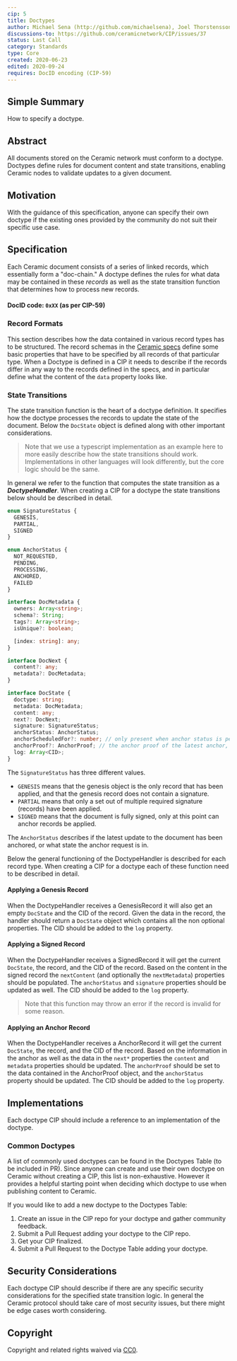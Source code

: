 ```yaml
---
cip: 5
title: Doctypes
author: Michael Sena (http://github.com/michaelsena), Joel Thorstensson (http://github.com/oed), Janko Simonovic
discussions-to: https://github.com/ceramicnetwork/CIP/issues/37
status: Last Call
category: Standards
type: Core
created: 2020-06-23
edited: 2020-09-24
requires: DocID encoding (CIP-59)
---
```


## Simple Summary

How to specify a doctype.

## Abstract

All documents stored on the Ceramic network must conform to a doctype. Doctypes define rules for document content and state transitions, enabling Ceramic nodes to validate updates to a given document.


## Motivation

With the guidance of this specification, anyone can specify their own doctype if the existing ones provided by the community do not suit their specific use case.


## Specification

Each Ceramic document consists of a series of linked records, which essentially form a "doc-chain." A doctype defines the rules for what data may be contained in these _records_ as well as the state transition function that determines how to process new records.

#### DocID code: `0xXX` (as per CIP-59)

### Record Formats
This section describes how the data contained in various record types has to be structured. The record schemas in the [Ceramic specs](https://github.com/ceramicnetwork/specs#document-records) define some basic properties that have to be specified by all records of that particular type. When a Doctype is defined in a CIP it needs to describe if the records differ in any way to the records defined in the specs, and in particular define what the content of the `data` property looks like.


### State Transitions
The state transition function is the heart of a doctype definition. It specifies how the doctype processes the records to update the state of the document. Below the `DocState` object is defined along with other important considerations. 

> Note that we use a typescript implementation as an example here to more easily describe how the state transitions should work. Implementations in other languages will look differently, but the core logic should be the same.

In general we refer to the function that computes the state transition as a **_DoctypeHandler_**. When creating a CIP for a doctype the state transitions below should be described in detail.

```ts
enum SignatureStatus {
  GENESIS,
  PARTIAL,
  SIGNED
}

enum AnchorStatus {
  NOT_REQUESTED,
  PENDING,
  PROCESSING,
  ANCHORED,
  FAILED
}

interface DocMetadata {
  owners: Array<string>;
  schema?: String;
  tags?: Array<string>;
  isUnique?: boolean;

  [index: string]: any;
}

interface DocNext {
  content?: any;
  metadata?: DocMetadata;
}

interface DocState {
  doctype: string;
  metadata: DocMetadata;
  content: any;
  next?: DocNext;
  signature: SignatureStatus;
  anchorStatus: AnchorStatus;
  anchorScheduledFor?: number; // only present when anchor status is pending
  anchorProof?: AnchorProof; // the anchor proof of the latest anchor, only present when anchor status is anchored
  log: Array<CID>;
}
```

The `SignatureStatus` has three different values. 
* `GENESIS` means that the genesis object is the only record that has been applied, and that the genesis record does not contain a signature. 
* `PARTIAL` means that only a set out of multiple required signature (records) have been applied. 
* `SIGNED` means that the document is fully signed, only at this point can anchor records be applied.

The `AnchorStatus` describes if the latest update to the document has been anchored, or what state the anchor request is in.

Below the general functioning of the DoctypeHandler is described for each record type. When creating a CIP for a doctype each of these function need to be described in detail.

#### Applying a Genesis Record
When the DoctypeHandler receives a GenesisRecord it will also get an empty `DocState` and the CID of the record. Given the data in the record, the handler should return a `DocState` object which contains all the non optional properties. The CID should be added to the `log` property.

#### Applying a Signed Record
When the DoctypeHandler receives a SignedRecord it will get the current `DocState`, the record, and the CID of the record. Based on the content in the signed record the `nextContent` (and optionally the `nextMetadata`) properties should be populated. The `anchorStatus` and `signature` properties should be updated as well. The CID should be added to the `log` property.

> Note that this function may throw an error if the record is invalid for some reason.

#### Applying an Anchor Record
When the DoctypeHandler receives a AnchorRecord it will get the current `DocState`, the record, and the CID of the record. Based on the information in the anchor as well as the data in the `next*` properties the `content` and `metadata` properties should be updated. The `anchorProof` should be set to the data contained in the AnchorProof object, and the `anchorStatus` property should be updated. The CID should be added to the `log` property.


## Implementations
Each doctype CIP should include a reference to an implementation of the doctype. 

### Common Doctypes
A list of commonly used doctypes can be found in the Doctypes Table (to be included in PR). Since anyone can create and use their own doctype on Ceramic without creating a CIP, this list is non-exhaustive. However it provides a helpful starting point when deciding which doctype to use when publishing content to Ceramic.

If you would like to add a new doctype to the Doctypes Table:
1. Create an issue in the CIP repo for your doctype and gather community feedback.
2. Submit a Pull Request adding your doctype to the CIP repo.
3. Get your CIP finalized.
4. Submit a Pull Request to the Doctype Table adding your doctype.


## Security Considerations
Each doctype CIP should describe if there are any specific security considerations for the specified state transition logic. In general the Ceramic protocol should take care of most security issues, but there might be edge cases worth considering.


## Copyright
Copyright and related rights waived via [CC0](https://creativecommons.org/publicdomain/zero/1.0/).